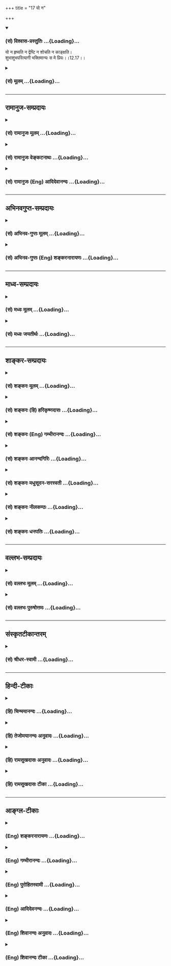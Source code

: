 +++
title = "17 यो न"

+++
<div class="js_include" newlevelforh1="3" title="(सं) विश्वास-प्रस्तुतिः" unfilled url="/purANam_vaiShNavam/mahAbhAratam/06-bhIShma-parva/03-bhagavad-gItA-parva/saMskRtam/vishvAsa-prastutiH/12_bhakti-yogaH/17_yo_na.md">
<details open><summary><h3>(सं) विश्वास-प्रस्तुतिः ...{Loading}...</h3></summary>

यो न हृष्यति न द्वेष्टि न शोचति न काङ्क्षति।  
शुभाशुभपरित्यागी भक्तिमान्यः स मे प्रियः।।12.17।।
</details>
</div>
<div class="js_include collapsed" newlevelforh1="3" title="(सं) मूलम्" unfilled url="/purANam_vaiShNavam/mahAbhAratam/06-bhIShma-parva/03-bhagavad-gItA-parva/saMskRtam/mUlam/12_bhakti-yogaH/17_yo_na.md">
<details><summary><h3>(सं) मूलम् ...{Loading}...</h3></summary>

यो न हृष्यति न द्वेष्टि न शोचति न काङ्क्षति।  
शुभाशुभपरित्यागी भक्तिमान्यः स मे प्रियः।।12.17।।
</details>
</div>


_________________
## रामानुज-सम्प्रदायः
<div class="js_include collapsed" newlevelforh1="3" title="(सं) रामानुजः मूलम्" unfilled url="/purANam_vaiShNavam/mahAbhAratam/06-bhIShma-parva/03-bhagavad-gItA-parva/saMskRtam/rAmAnujaH/mUlam/12_bhakti-yogaH/17_yo_na.md">
<details><summary><h3>(सं) रामानुजः मूलम् ...{Loading}...</h3></summary>

।।12.17।।**यो न हृष्यति** यद् मनुष्याणां हर्षनिमित्तं प्रियजातं तत्
प्राप्य यः कर्मयोगी न हृष्यति; यत च अप्रिय तत् प्राप्य यो **न
द्वेष्टि;** यत् च मनुष्याणां शोकनिमित्तं भार्यापुत्रवित्तक्षयादिकं तत्
प्राप्य **न शोचति** तथाविधम् अप्राप्तं च न **काङ्क्षति;** यत् च
मनुष्याणां हर्षनिमित्तभार्यावित्तादि; तद् अप्राप्तं च न काङ्क्षति
इत्यर्थः। **शुभाशुभपरित्यागी** पापवत् पुण्यस्य अपि बन्धहेतुत्वाविशेषाद्
उभयपरित्यागी; **यः** एवंभूतो **भक्तिमान् स मे प्रियः।**

</details>
</div>
<div class="js_include collapsed" newlevelforh1="3" title="(सं) रामानुजः वेङ्कटनाथः" unfilled url="/purANam_vaiShNavam/mahAbhAratam/06-bhIShma-parva/03-bhagavad-gItA-parva/saMskRtam/rAmAnujaH/venkaTanAthaH/12_bhakti-yogaH/17_yo_na.md">
<details><summary><h3>(सं) रामानुजः वेङ्कटनाथः ...{Loading}...</h3></summary>

  
  
।।12.17।। अथ दैवादागतेष्वपि प्रियाप्रियेषु शोकहर्षाद्यभावोऽनागतेषु
निषिद्धव्यतिरिक्तेष्वपि वाञ्छारहितत्वं तत्कारणत्यागश्चोच्यतेयो न हृष्यति
इति श्लोकेन। हर्षामर्ष \[12।15\] इति पूर्वं पुरुषविशेषनिमित्तं हर्षादिकं
निषिद्धम् इह त्वर्थलाभादिनिमित्तमिति विशेष
इत्यभिप्रायेणाहयन्मनुव्याणामिति। यच्छब्दव्याख्यानरूपेणकर्मयोगी इत्यनेन
हर्षाभावहेतुः सूचितः। आत्मव्यतिरिक्तनिस्स्पृहो ह्ययमिति भावः। अद्वेष्टा
सर्वभूतानाम् \[12।13\] इत्युक्ताद्विशेषज्ञापनायाहयच्चाप्रियं
तत्प्राप्येति। हेत्वनागमने हर्षद्वेषशोकादेरभावस्य
सर्वजनसाधारणत्वाद्विकारहेतौ सति निर्विकारत्वं ह्यस्य विधेयो विशेष इति
ज्ञापनाय तत्तन्निमित्तकथनम्। मिथिलायां प्रदीप्तायां न मे किञ्चन
(ञ्चित्प्र) दह्यते \[म.भा.  
  
शास्त्रवेद्यमनिष्टसाधनं हि पापम्। श्रुतिश्च -- न सुकृतं न दुष्कृतम्
इत्युक्त्वा सर्वे पाप्मानोऽतो निवर्तन्ते \[छां.उ.8।4।1\] इति निगमनेन
सुकृतस्यापि पाप्मतामाह।  
  

</details>
</div>
<div class="js_include collapsed" newlevelforh1="3" title="(सं) रामानुजः (Eng) आदिदेवानन्दः" unfilled url="/purANam_vaiShNavam/mahAbhAratam/06-bhIShma-parva/03-bhagavad-gItA-parva/saMskRtam/rAmAnujaH/english/AdidevAnandaH/12_bhakti-yogaH/17_yo_na.md">
<details><summary><h3>(सं) रामानुजः (Eng) आदिदेवानन्दः ...{Loading}...</h3></summary>

12.17 He who does not 'rejoice', i.e., that Karma Yogin, who, on
obtaining things which cause joy to man, does not rejoice; who does not
'hate', does not hate on obtaining anything undesriable; who is not
'grieved' by common sorrows which cause grief among men, as the loss of
wife, son, fortune etc.; who 'does not desire' anything like wife, son,
fortune etc.; not already acired by him; who 'renounces good and evil,'
i.e., who renounces both merit and demerit because, like demert, merit
also causes bondage, there being no difference between them in this
respect - he who is like this and devoted to Me is dear to Me.

</details>
</div>


_________________
## अभिनवगुप्त-सम्प्रदायः
<div class="js_include collapsed" newlevelforh1="3" title="(सं) अभिनव-गुप्तः मूलम्" unfilled url="/purANam_vaiShNavam/mahAbhAratam/06-bhIShma-parva/03-bhagavad-gItA-parva/saMskRtam/abhinava-guptaH/mUlam/12_bhakti-yogaH/17_yo_na.md">
<details><summary><h3>(सं) अभिनव-गुप्तः मूलम् ...{Loading}...</h3></summary>

।।12.15 -- 12.20।। यस्मादित्यादि मे प्रिया इत्यन्तम्। अनिकेतः -- इदमेव
मया कर्तव्यम् इति यस्य नास्ति प्रतिज्ञा। यथाप्राप्तहेवाकितया
सुखदुःखादिकमुपभुञ्ज्ञानः परमेश्वरविषयसमावेशितहृदयः सुखेनैव प्राप्नोति
परमकैवल्यम् इति।  
  
।। शिवम्।।

</details>
</div>
<div class="js_include collapsed" newlevelforh1="3" title="(सं) अभिनव-गुप्तः (Eng) शङ्करनारायणः" unfilled url="/purANam_vaiShNavam/mahAbhAratam/06-bhIShma-parva/03-bhagavad-gItA-parva/saMskRtam/abhinava-guptaH/english/shankaranArAyaNaH/12_bhakti-yogaH/17_yo_na.md">
<details><summary><h3>(सं) अभिनव-गुप्तः (Eng) शङ्करनारायणः ...{Loading}...</h3></summary>

12.17 See Comment under 12.20

</details>
</div>


_________________
## माध्व-सम्प्रदायः
<div class="js_include collapsed" newlevelforh1="3" title="(सं) मध्वः मूलम्" unfilled url="/purANam_vaiShNavam/mahAbhAratam/06-bhIShma-parva/03-bhagavad-gItA-parva/saMskRtam/madhvaH/mUlam/12_bhakti-yogaH/17_yo_na.md">
<details><summary><h3>(सं) मध्वः मूलम् ...{Loading}...</h3></summary>

।।12.17।। Sri Madhvacharya did not comment on this sloka.,

</details>
</div>
<div class="js_include collapsed" newlevelforh1="3" title="(सं) मध्वः जयतीर्थः" unfilled url="/purANam_vaiShNavam/mahAbhAratam/06-bhIShma-parva/03-bhagavad-gItA-parva/saMskRtam/madhvaH/jayatIrthaH/12_bhakti-yogaH/17_yo_na.md">
<details><summary><h3>(सं) मध्वः जयतीर्थः ...{Loading}...</h3></summary>

।।12.17।। Sri Jayatirtha did not comment on this sloka.  
  

</details>
</div>


_________________
## शाङ्कर-सम्प्रदायः
<div class="js_include collapsed" newlevelforh1="3" title="(सं) शङ्करः मूलम्" unfilled url="/purANam_vaiShNavam/mahAbhAratam/06-bhIShma-parva/03-bhagavad-gItA-parva/saMskRtam/shankaraH/mUlam/12_bhakti-yogaH/17_yo_na.md">
<details><summary><h3>(सं) शङ्करः मूलम् ...{Loading}...</h3></summary>

।।12.17।। --,**यः न हृष्यति** इष्टप्राप्तौ; **न द्वेष्टि**
अनिष्टप्राप्तौ; **न शोचति** प्रियवियोगे; न च अप्राप्तं **काङ्क्षति;**
शुभाशुभे कर्मणी परित्यक्तुं शीलम् अस्य इति **शुभाशुभपरित्यागी भक्तिमान्
यः सः मे प्रियः**।।

</details>
</div>
<div class="js_include collapsed" newlevelforh1="3" title="(सं) शङ्करः (हि) हरिकृष्णदासः" unfilled url="/purANam_vaiShNavam/mahAbhAratam/06-bhIShma-parva/03-bhagavad-gItA-parva/saMskRtam/shankaraH/hindI/harikRShNadAsaH/12_bhakti-yogaH/17_yo_na.md">
<details><summary><h3>(सं) शङ्करः (हि) हरिकृष्णदासः ...{Loading}...</h3></summary>

।।12.17।। तथा --, जो इष्ट वस्तुकी प्राप्तिमें हर्ष नहीं मानता; अनिष्टकी
प्राप्तिमें द्वेष नहीं करता; प्रिय वस्तुका वियोग होनेपर शोक नहीं करता और
अप्राप्त वस्तुकी आकाङ्क्षा नहीं करता; ऐसा जो शुभ और अशुभ कर्मोंका त्याग
कर देनेवाला भक्तिमान् पुरुष है वह मेरा प्यारा है।

</details>
</div>
<div class="js_include collapsed" newlevelforh1="3" title="(सं) शङ्करः (Eng) गम्भीरानन्दः" unfilled url="/purANam_vaiShNavam/mahAbhAratam/06-bhIShma-parva/03-bhagavad-gItA-parva/saMskRtam/shankaraH/english/gambhIrAnandaH/12_bhakti-yogaH/17_yo_na.md">
<details><summary><h3>(सं) शङ्करः (Eng) गम्भीरानन्दः ...{Loading}...</h3></summary>

12.17 Yah, he who; na hrsyati, does not rejoice on getting a coveted
object; na dvesti, does not fret on getting an undesirable object; na
socati, does not lament on the loss of a dear one; and na kanksati, does
not hanker after an object not acired; subha-asubha-parityogi, who gives
up good and bad, who is apt to give up good and bad actions; bhaktiman,
who is full of devotion-he is dear to Me.

</details>
</div>
<div class="js_include collapsed" newlevelforh1="3" title="(सं) शङ्करः आनन्दगिरिः" unfilled url="/purANam_vaiShNavam/mahAbhAratam/06-bhIShma-parva/03-bhagavad-gItA-parva/saMskRtam/shankaraH/AnandagiriH/12_bhakti-yogaH/17_yo_na.md">
<details><summary><h3>(सं) शङ्करः आनन्दगिरिः ...{Loading}...</h3></summary>

।।12.17।। द्वेषहर्षादिराहित्यमपि ज्ञानिनो लक्षणमित्याह -- **किञ्चेति।**
सर्वारम्भपरित्यागीत्यनेन विहितकाम्यत्यागस्योक्तत्वाद्विहितादन्यत्र
मासङ्कोचीति विशिनष्टि -- **शुभाशुभेति।**

</details>
</div>
<div class="js_include collapsed" newlevelforh1="3" title="(सं) शङ्करः मधुसूदन-सरस्वती" unfilled url="/purANam_vaiShNavam/mahAbhAratam/06-bhIShma-parva/03-bhagavad-gItA-parva/saMskRtam/shankaraH/madhusUdana-sarasvatI/12_bhakti-yogaH/17_yo_na.md">
<details><summary><h3>(सं) शङ्करः मधुसूदन-सरस्वती ...{Loading}...</h3></summary>

।।12.17।। य इति। किंच समदुःखसुख इत्येतद्विवृणोति -- यो न हृष्यति
इष्टप्राप्तौ; न द्वेष्टि अनिष्टप्राप्तौ; न शोचति प्राप्तेष्टवियोगे; न
काङ्क्षति अप्राप्तेष्टसंयोगे। सर्वारम्भपरित्यागीत्येतद्विवृणोति --
शुभेति। शुभाशुभे सुखसाधनदुःखसाधने कर्मणी परित्यक्तुं शीलमस्येति
शुभाशुभपरित्यागी भक्तिमान्यः स मे प्रियः।

</details>
</div>
<div class="js_include collapsed" newlevelforh1="3" title="(सं) शङ्करः नीलकण्ठः" unfilled url="/purANam_vaiShNavam/mahAbhAratam/06-bhIShma-parva/03-bhagavad-gItA-parva/saMskRtam/shankaraH/nIlakaNThaH/12_bhakti-yogaH/17_yo_na.md">
<details><summary><h3>(सं) शङ्करः नीलकण्ठः ...{Loading}...</h3></summary>

।।12.17।। एतमेव श्लोकं व्याचष्टे त्रिभिः श्लोकैः -- **यो नेति।** इष्टलाभे
सति न हृष्यति। अनिष्टप्राप्तौ न द्वेष्टि। इष्टवियोगे सति न शोचति।
इष्टसंयोगमनिष्टपरिहारं वा न काङ्क्षति। अनपेक्षत्वात्। शुभं कल्याणं
पुण्यं अशुभममङ्गलं पापं च ते उभे परित्युक्तं शीलमस्य स शुभाशुभपरित्यागी।
एतेन शुचित्वं व्याख्यातम्। ,भक्तिमान्भक्तौ सततोद्युक्त इति दक्ष इत्यर्थः।

</details>
</div>
<div class="js_include collapsed" newlevelforh1="3" title="(सं) शङ्करः धनपतिः" unfilled url="/purANam_vaiShNavam/mahAbhAratam/06-bhIShma-parva/03-bhagavad-gItA-parva/saMskRtam/shankaraH/dhanapatiH/12_bhakti-yogaH/17_yo_na.md">
<details><summary><h3>(सं) शङ्करः धनपतिः ...{Loading}...</h3></summary>

।।12.17।। किंच हर्षादिराहित्यमपि तत्त्वविदो विशेषणमित्याशयेनाह -- य इति।
यत्तु एतमेव श्लोकं व्याचष्टे त्रिभिः श्लोकैर्य इति तुदपेक्ष्यम्।
भाष्योक्तरीत्याऽपौनरुक्त्यसंभवे व्याख्यानव्याख्येयकल्पनाया
अन्याय्यत्वात्। यः इष्टप्राप्तौ न हृष्यति हर्ष न प्राप्नोति।
अनिष्टप्राप्तौ न द्वेष्टि द्वेषं न करोति। अद्वेष्टा सर्वभूतानामित्यत्र
सर्वभूतेषु सामान्यद्वेषाभावः स्वाभाविक उक्तः; अत्र त्वनिष्टप्राप्तौ
तत्प्रत्युक्तद्वेषविशेषाभाव इत्यपौनक्त्यम्। प्रियवियोगे न शोचति शोकं
मानसं तापं नाङ्गीकरोति। अप्राप्तं च न काङ्क्षति। शुभाशुभे पुण्यतापे
कर्मणी परित्युक्तं शीलमस्येति तथा सर्वारम्भपरित्यागीत्यनेन
वेदोक्तनित्यनैमित्तिककाम्यकर्मातिरिक्तसर्वारम्भपरित्यागीति सर्वपदसंकोचो
माभूदित्यत उक्तं शुभाशुभपरित्यागीत्यनेन
वेदोक्तनित्यनैमित्तिककाम्यकर्मातिरिक्तसर्वारम्भपरित्यागीति सर्वपदसंकोचो
माभूदित्यत उक्तं शूभाशूभपरित्यागीति। भक्तिमान् यः स मे प्रियः।

</details>
</div>


_________________
## वल्लभ-सम्प्रदायः
<div class="js_include collapsed" newlevelforh1="3" title="(सं) वल्लभः मूलम्" unfilled url="/purANam_vaiShNavam/mahAbhAratam/06-bhIShma-parva/03-bhagavad-gItA-parva/saMskRtam/vallabhaH/mUlam/12_bhakti-yogaH/17_yo_na.md">
<details><summary><h3>(सं) वल्लभः मूलम् ...{Loading}...</h3></summary>

।।12.17।। किञ्च यो न हृष्यति न द्वेष्टि च। परस्य दुःखं सुखं वा दृष्ट्वा
प्राकृतवत् धनादिव्ययेऽपि न शोचति। न च तत्काङ्क्षति स्वभोगार्थंभगवानेव
प्रभुः सर्वं विदधाति; निजेच्छातः करिष्यति इति भावेन न प्रार्थयते;
चिन्तां वा न करोतीति। शुभाशुभपरित्यागी यः स भक्तिमान्मे प्रियः।

</details>
</div>
<div class="js_include collapsed" newlevelforh1="3" title="(सं) वल्लभः पुरुषोत्तमः" unfilled url="/purANam_vaiShNavam/mahAbhAratam/06-bhIShma-parva/03-bhagavad-gItA-parva/saMskRtam/vallabhaH/puruShottamaH/12_bhakti-yogaH/17_yo_na.md">
<details><summary><h3>(सं) वल्लभः पुरुषोत्तमः ...{Loading}...</h3></summary>

  
  
।।12.17।। किञ्च -- यो नेति। यः लौकिकप्रियाप्त्या न हृष्यति;
तथैवाप्रियादिना न द्वेष्टि तथाच सेवार्थवस्तुनाशे न शोचति; न
तदाकाङ्क्षति। शुभाशुभे स्वर्गनरकादिरूपे त्यजति। सर्वत्र भगवदिच्छां
ज्ञात्वा लीलात्वेन व्यवहरतीत्यर्थः। एतादृशो यो भक्तिमान् भक्तियुक्तः स
मे प्रियः।  
  

</details>
</div>


_________________
## संस्कृतटीकान्तरम्
<div class="js_include collapsed" newlevelforh1="3" title="(सं) श्रीधर-स्वामी" unfilled url="/purANam_vaiShNavam/mahAbhAratam/06-bhIShma-parva/03-bhagavad-gItA-parva/saMskRtam/shrIdhara-svAmI/12_bhakti-yogaH/17_yo_na.md">
<details><summary><h3>(सं) श्रीधर-स्वामी ...{Loading}...</h3></summary>

।।12.17।। किंच **-- येनेति।** प्रियं प्राप्य यो न हृष्यति; अप्रियं
प्राप्य यो न द्वेष्टि; इष्टार्थनाशे सति यो न शोचति; अप्राप्तमर्थं न
काङ्क्षति; शुभाशुभे पुण्यपापे परित्यक्तुं शीलं यस्य एवंभूतो भूत्वा यो
मद्भक्तिमान्स मे प्रियः।

</details>
</div>


_________________
## हिन्दी-टीकाः
<div class="js_include collapsed" newlevelforh1="3" title="(हि) चिन्मयानन्दः" unfilled url="/purANam_vaiShNavam/mahAbhAratam/06-bhIShma-parva/03-bhagavad-gItA-parva/hindI/chinmayAnandaH/12_bhakti-yogaH/17_yo_na.md">
<details><summary><h3>(हि) चिन्मयानन्दः ...{Loading}...</h3></summary>

।।12.17।। वह पुरुष परम भक्त कहलाता है जिसने मन और बुद्धि की अनात्म
उपाधियों तथा जगत् से अपने तादात्म्य को त्याग कर आनन्दस्वरूप आत्मा में
दृढ़ स्थिति प्राप्त कर ली है। अत यह स्वाभाविक ही है कि अनात्म जगत् से
होने वाले सुखदुखादिक अनुभव उसे किसी भी प्रकार से न आकर्षित कर सकते हैं
और न विचलित। इसे ही इस श्लोक में बताया गया है। सामान्य मनुष्य जगत् की सभी
वस्तुओं को वे जैसी हैं; वैसी ही नहीं देखता। उसे कोई वस्तु प्रिय होती है;
तो कोई अप्रिय। तत्पश्चात् वह प्रिय वस्तु की आकांक्षा या इच्छा करता है और
अप्रिय से द्वेष। इसके पश्चात्; तीसरा द्वन्द्व उत्पन्न होता हैं प्रवृत्ति
और निवृत्ति का; अर्थात् इच्छित वस्तु को प्राप्त करने के लिए और द्वेष्य
वस्तु को त्यागने के लिए वह प्रयत्न करता है। इसके परिणामस्वरूप इष्ट की
प्राप्ति होने पर वह हर्षित होता है; अन्यथा शोक करता है। ज्ञानी भक्त में
इन समस्त विकारों और प्रतिक्रियाओं का यहाँ अभाव बताया गया है। इसका कारण
यह है कि वह अपने परम आनन्दस्वरूप में स्थित होने के कारण बाह्य मिथ्या
वस्तुओं में सुख और दुख की कल्पना करके उनसे राग या द्वेष नहीं करता। राग
और द्वेष के द्वन्द्व के अभाव में हर्ष और शोक का स्वत अभाव हो जाता है। वह
भक्त जगत् को अपनी कल्पना की दृष्टि से न देखकर यथार्थ रूप में देखता
है। शभाशुभपरित्यागी जब मनुष्य अपने आनन्दस्वरूप को नहीं जानता है वह बाह्य
जगत् में सुख और शान्ति की खोज करता रहता है। उस स्थिति में; अपने राग और
द्वेष के कारण वस्तुओं की प्राप्ति के लिए शुभ और अशुभ (पुण्य और पाप)
दोनों ही प्रकार के कर्म करता है। परन्तु; भक्त के मन में राग और द्वेष
नहीं होने के कारण वह शुभ और अशुभ दोनों ही से मुक्त हो जाता है। इस प्रकार
हम देखते हैं कि उपर्युक्त श्लोक में प्रयुक्त सभी शब्दों का एक विशेष गूढ़
अभिप्राय है; अन्यथा केवल वाच्यार्थ को ही स्वीकार करने पर ऐसा प्रतीत होगा
कि ज्ञानी भक्त कोई शव अथवा पाषाण मात्र है; क्योंकि वह न इच्छा करता है और
न द्वेष न हर्षित होता है और न दुखी अर्थात् वह मृत पड़ा रहता है यह श्लोक
इस बात का अत्यन्त प्रभावी उदाहरण है कि धर्मशास्त्रों के शब्दों का
वाच्यार्थ उसके मर्म या प्रयोजन को स्पष्ट नहीं करता है। अत उनके
लक्ष्यार्थ पर विचार करना आवश्यक हो जाता है। इस श्लोक में वर्णित गुणें से
युक्त भक्त भगवान् को प्रिय होता है। यह श्लोक प्रस्तुत प्रकरण का चतुर्थ
भाग है; जिसमें ज्ञानी भक्त के और छ लक्षण बताये गये हैं। इस प्रकार अब तक
छब्बीस गुणों को बताया गया है; जो भक्त के स्वाभाविक लक्षण होते हैं।

</details>
</div>
<div class="js_include collapsed" newlevelforh1="3" title="(हि) तेजोमयानन्दः अनुवादः" unfilled url="/purANam_vaiShNavam/mahAbhAratam/06-bhIShma-parva/03-bhagavad-gItA-parva/hindI/tejomayAnandaH/anuvAdaH/12_bhakti-yogaH/17_yo_na.md">
<details><summary><h3>(हि) तेजोमयानन्दः अनुवादः ...{Loading}...</h3></summary>

।।12.17।। जो न हर्षित होता है और न द्वेष करता है; न शोक करता है और न
आकांक्षा; तथा जो शुभ और अशुभ को त्याग देता है, वह भक्तिमान् पुरुष मुझे
प्रिय है।।

</details>
</div>
<div class="js_include collapsed" newlevelforh1="3" title="(हि) रामसुखदासः अनुवादः" unfilled url="/purANam_vaiShNavam/mahAbhAratam/06-bhIShma-parva/03-bhagavad-gItA-parva/hindI/rAmasukhadAsaH/anuvAdaH/12_bhakti-yogaH/17_yo_na.md">
<details><summary><h3>(हि) रामसुखदासः अनुवादः ...{Loading}...</h3></summary>

।।12.17।। जो न कभी हर्षित होता है, न द्वेष करता है, न शोक करता है, न
कामना करता है और जो शुभ-अशुभ कर्मोंमें राग-द्वेषका त्यागी है, वह
भक्तिमान् मनुष्य मुझे प्रिय है।

</details>
</div>
<div class="js_include collapsed" newlevelforh1="3" title="(हि) रामसुखदासः टीका" unfilled url="/purANam_vaiShNavam/mahAbhAratam/06-bhIShma-parva/03-bhagavad-gItA-parva/hindI/rAmasukhadAsaH/TIkA/12_bhakti-yogaH/17_yo_na.md">
<details><summary><h3>(हि) रामसुखदासः टीका ...{Loading}...</h3></summary>

।।12.17।।***व्याख्या--*'यो न हृष्यति न द्वेष्टि न शोचति न
काङ्क्षति'--**मुख्य विकार चार हैं -- (1) राग, (2) द्वेष, (3) हर्ष और (4)
शोक **(टिप्पणी प₀ 656.2)**। सिद्ध भक्तमें ये चारों ही विकार नहीं होते।
उसका यह अनुभव होता है कि संसारका प्रतिक्षण वियोग हो रहा है और भगवान्से
कभी वियोग होता ही नहीं। संसारके साथ कभी संयोग था नहीं, है नहीं, रहेगा
नहीं और रह सकता भी नहीं। अतः संसारकी कोई,स्वतन्त्र सत्ता नहीं है -- इस
वास्तविकताका अनुभव कर लेनेके बाद (जडताका कोई सम्बन्ध न रहनेपर) भक्तका
केवल भगवान्के साथ अपने नित्यसिद्ध सम्बन्धका अनुभव अटलरूपसे रहता है। इस
कारण उसका अन्तःकरण राग-द्वेषादि विकारोंसे सर्वथा मुक्त होता है। भगवान्का
साक्षात्कार होनेपर ये विकार सर्वथा मिट जाते हैं।  
साधनावस्थामें भी साधक ज्यों-ज्यों साधनमें आगे बढ़ता है, त्यों-ही-त्यों
उसमें राग-द्वेषादि कम होते चले जाते हैं। जो कम होनेवाला होता है, वह
मिटनेवाला भी होता है। अतः जब साधनावस्थामें ही विकार कम होने लगते हैं, तब
सहज ही यह अनुमान लगाया जा सकता है कि सिद्धावस्थामें भक्तमें ये विकार
नहीं रहते, पूर्णतया मिट जाते हैं।  
हर्ष और शोक -- दोनों राग-द्वेषके ही परिणाम हैं। जिसके प्रति राग होता
है, उसके संयोगसे और जिसके प्रति द्वेष होता है, उसके वियोगसे 'हर्ष' होता
है। इसके विपरीत जिसके प्रति राग होता है, उसके वियोग या वियोगकी आशङ्कासे
और जिसके प्रति द्वेष होता है, उसके संयोग या संयोगकी आशङ्कासे 'शोक' होता
है। सिद्ध भक्तमें राग-द्वेषका अत्यन्ताभाव होनेसे स्वतः एक साम्यावस्था
निरन्तर रहती है। इसलिये वह विकारोंसे सर्वथा रहित होता है।  
जैसे रात्रिके समय अन्धकारमें दीपक जलानेकी कामना होती है; दीपक जलानेसे
हर्ष होता है, दीपक बुझानेवालेके प्रति द्वेष या क्रोध होता है और पुनः
दीपक कैसे जले -- ऐसी चिन्ता होती है। रात्रि होनेसे ये चारों बातें होती
हैं। परन्तु मध्याह्नका सूर्य तपता हो तो दीपक जलानेकी कामना नहीं होती,
दीपक जलानेसे हर्ष नहीं होता, दीपक बुझानेवालेके प्रति द्वेष या क्रोध नहीं
होता और (अँधेरा न होनेसे) प्रकाशके अभावकी चिन्ता भी नहीं होती। इसी
प्रकार भगवान्से विमुख और संसारके सम्मुख होनेसे शरीरनिर्वाह और सुखके लिये
अनुकूल पदार्थ, परिस्थिति आदिके मिलनेकी कामना होती है इनके मिलनेपर हर्ष
होता है; इनकी प्राप्तिमें बाधा पहुँचानेवालेके प्रति द्वेष या क्रोध होता
है; और इनके न मिलनेपर 'कैसे मिलें' ऐसी चिन्ता होती है। परन्तु जिसको
(मध्याह्नके सूर्यकी तरह) भगवत्प्राप्ति हो गयी है, उसमें ये विकार कभी
नहीं रहते। वह पूर्णकाम हो जाता है। अतः उसको संसारकी कोई आवश्यकता नहीं
रहती।  
**'शुभाशुभपरित्यागी'--**ममता, आसक्ति और फलेच्छासे रहित होकर ही शुभ
कर्म करनेके कारण भक्तके कर्म 'अकर्म' हो जाते हैं। इसलिये भक्तको शुभ
कर्मोंका भी त्यागी कहा गया है। राग-द्वेषका सर्वथा अभाव होनेके कारण उससे
अशुभ कर्म होते ही नहीं। अशुभ कर्मोंके होनेमें कामना, ममता, आसक्ति ही
प्रधान कारण हैं, और भक्तमें इनका सर्वथा अभाव होता है। इसलिये उसको अशुभ
कर्मोंका भी त्यागी कहा गया है। भक्त शुभ-कर्मोंसे तो राग नहीं करता और
अशुभ-कर्मोंसे द्वेष नहीं करता। उसके द्वारा स्वाभाविक शास्त्रविहित शुभ
कर्मोंका आचरण और अशुभ (निषिद्ध एवं काम्य) कर्मोंका त्याग होता है,
राग-द्वेषपूर्वक नहीं। राग-द्वेषका सर्वथा त्याग करनेवाला ही सच्चा त्यागी
है।  
मनुष्यको कर्म नहीं बाँधते, प्रत्युत कर्मोंमें राग-द्वेष ही बाँधते हैं।
भक्तके सम्पूर्ण कर्म राग-द्वेषरहित होते हैं, इसलिये वह शुभाशुभ सम्पूर्ण
कर्मोंका परित्यागी है।  
**'शुभाशुभपरित्यागी'** पदका अर्थ शुभ और अशुभ कर्मोंके फलका त्यागी भी
लिया जा सकता है। परन्तु इसी श्लोकके पूर्वार्धमें आये **'न हृष्यति न
द्वेष्टि न शोचति न काङ्क्षति'** पदोंका सम्बन्ध भी शुभ (अनुकूल) और अशुभ
(प्रतिकूल) कर्मफलके त्यागसे ही है। अतः यहाँ **'शुभाशुभपरित्यागी'** पदका
अर्थ शुभाशुभ कर्मफलका त्यागी माननेसे पुनरुक्ति-दोष आता है। इसलिये इस
पदका अर्थ शुभ एवं अशुभ कर्मोंमें राग-द्वेषका त्यागी ही मानना चाहिये।  
**'भक्तिमान्यः स मे प्रियः'--** भक्तकी भगवान्में अत्यधिक प्रियता रहती
है। उसके द्वारा स्वतः-स्वाभाविक भगवान्का चिन्त, स्मरण, भजन होता रहता है।
ऐसे भक्तको यहाँ **'भक्तिमान्'** कहा गया है। भक्तका भगवान्में अनन्य प्रेम
होता है; इसलिये वह भगवान्को प्रिय होता है।  
  
***सम्बन्ध--***अब आगेके दो श्लोकोंमें सिद्ध भक्तके दस लक्षणोंवाला
पाँचवाँ और अन्तिम प्रकरण कहते हैं।

</details>
</div>


_________________
## आङ्ग्ल-टीकाः
<div class="js_include collapsed" newlevelforh1="3" title="(Eng) शङ्करनारायणः" unfilled url="/purANam_vaiShNavam/mahAbhAratam/06-bhIShma-parva/03-bhagavad-gItA-parva/english/shankaranArAyaNaH/12_bhakti-yogaH/17_yo_na.md">
<details><summary><h3>(Eng) शङ्करनारायणः ...{Loading}...</h3></summary>

12.17. He, who neither delights no hates, nor grieves, nor craves; who
has renounced both the good and the bad results \[of actions\] and is
full of devotion \[to Me\]-he is dear to Me.

</details>
</div>
<div class="js_include collapsed" newlevelforh1="3" title="(Eng) गम्भीरानन्दः" unfilled url="/purANam_vaiShNavam/mahAbhAratam/06-bhIShma-parva/03-bhagavad-gItA-parva/english/gambhIrAnandaH/12_bhakti-yogaH/17_yo_na.md">
<details><summary><h3>(Eng) गम्भीरानन्दः ...{Loading}...</h3></summary>

12.17 He who does not rejoice, does not fret, does not lament, does not
hanker; who gives up good and bad, who is filled with devotion-he is
dear to Me.

</details>
</div>
<div class="js_include collapsed" newlevelforh1="3" title="(Eng) पुरोहितस्वामी" unfilled url="/purANam_vaiShNavam/mahAbhAratam/06-bhIShma-parva/03-bhagavad-gItA-parva/english/purohitasvAmI/12_bhakti-yogaH/17_yo_na.md">
<details><summary><h3>(Eng) पुरोहितस्वामी ...{Loading}...</h3></summary>

12.17 He who is beyond joy and hate, who neither laments nor desires, to
whom good and evil fortunes are the same, such a one is My beloved.

</details>
</div>
<div class="js_include collapsed" newlevelforh1="3" title="(Eng) आदिदेवनन्दः" unfilled url="/purANam_vaiShNavam/mahAbhAratam/06-bhIShma-parva/03-bhagavad-gItA-parva/english/AdidevanandaH/12_bhakti-yogaH/17_yo_na.md">
<details><summary><h3>(Eng) आदिदेवनन्दः ...{Loading}...</h3></summary>

12.17 He who rejoices not, nor hates, nor grieves, nor desires, who
renounces good and evil, who is full of devotion to me - dear to me is
such a devotee.

</details>
</div>
<div class="js_include collapsed" newlevelforh1="3" title="(Eng) शिवानन्दः अनुवादः" unfilled url="/purANam_vaiShNavam/mahAbhAratam/06-bhIShma-parva/03-bhagavad-gItA-parva/english/shivAnandaH/anuvAdaH/12_bhakti-yogaH/17_yo_na.md">
<details><summary><h3>(Eng) शिवानन्दः अनुवादः ...{Loading}...</h3></summary>

12.17 He who neither rejoices, nor hates, nor grieves, nor desires,
renouncing good and evil, and who is full of devotion, is dear to Me.

</details>
</div>
<div class="js_include collapsed" newlevelforh1="3" title="(Eng) शिवानन्दः टीका" unfilled url="/purANam_vaiShNavam/mahAbhAratam/06-bhIShma-parva/03-bhagavad-gItA-parva/english/shivAnandaH/TIkA/12_bhakti-yogaH/17_yo_na.md">
<details><summary><h3>(Eng) शिवानन्दः टीका ...{Loading}...</h3></summary>

12.17 यः who; न not; हृष्यति rejoices; न not; द्वेष्टि hates; न not;
शोचति grieves; न not; काङ्क्षति desires; शुभाशुभपरित्यागी renouncing
good and evil; भक्तिमान् full of devotion; यः who; सः he; मे to Me;
प्रियः dear.Commentary What is described in verse 13 is dealt with at
length in this.He does not rejoice when he attains the desirable
objects. He does not hate when he gets the undesirable objects. He does
not grieve when he parts with his beloved objects. He does not desire
the unattained.Subhasubhaparityagi Here is a further description of
Sarvarambhaparityagi of verse 16. He who has renounced good and evil
actions which produce pleasure and pain is a devotee of the Lord.Such a
devotee or knower of Brahman; who is My own Self; is dear to Me.
(Cf.VII.17IX.29)

</details>
</div>
